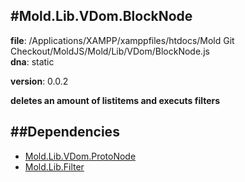 
#Mold.Lib.VDom.BlockNode
---------------------------------------

__file__: /Applications/XAMPP/xamppfiles/htdocs/Mold Git Checkout/MoldJS/Mold/Lib/VDom/BlockNode.js  
__dna__: static  

__version__: 0.0.2  
	





__deletes an amount of listitems and executs filters__


##Dependencies
--------------

* [Mold.Lib.VDom.ProtoNode](../../../Mold/Lib/VDom/ProtoNode.md) 
* [Mold.Lib.Filter](../../../Mold/Lib/Filter.md) 



 

 


 



		
